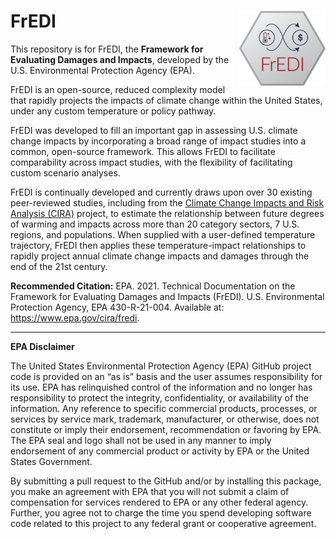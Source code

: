 
# FrEDI <img src="man/figures/FrEDI_hex2.png" align="right" alt="" width="140" />

This repository is for FrEDI, the **Framework for Evaluating Damages and
Impacts**, developed by the U.S. Environmental Protection Agency (EPA).

FrEDI is an open-source, reduced complexity model that rapidly projects
the impacts of climate change within the United States, under any custom
temperature or policy pathway.

FrEDI was developed to fill an important gap in assessing U.S. climate
change impacts by incorporating a broad range of impact studies into a
common, open-source framework. This allows FrEDI to facilitate
comparability across impact studies, with the flexibility of
facilitating custom scenario analyses.

FrEDI is continually developed and currently draws upon over 30 existing
peer-reviewed studies, including from the [Climate Change Impacts and
Risk Analysis (CIRA)](https://www.epa.gov/cira/) project, to estimate
the relationship between future degrees of warming and impacts across
more than 20 category sectors, 7 U.S. regions, and populations. When
supplied with a user-defined temperature trajectory, FrEDI then applies
these temperature-impact relationships to rapidly project annual climate
change impacts and damages through the end of the 21st century. <br>

**Recommended Citation:** EPA. 2021. Technical Documentation on the
Framework for Evaluating Damages and Impacts (FrEDI). U.S. Environmental
Protection Agency, EPA 430-R-21-004. Available at:
<https://www.epa.gov/cira/fredi>.

-----

**EPA Disclaimer** <br>

The United States Environmental Protection Agency (EPA) GitHub project
code is provided on an “as is” basis and the user assumes responsibility
for its use. EPA has relinquished control of the information and no
longer has responsibility to protect the integrity, confidentiality, or
availability of the information. Any reference to specific commercial
products, processes, or services by service mark, trademark,
manufacturer, or otherwise, does not constitute or imply their
endorsement, recommendation or favoring by EPA. The EPA seal and logo
shall not be used in any manner to imply endorsement of any commercial
product or activity by EPA or the United States Government.

By submitting a pull request to the GitHub and/or by installing this
package, you make an agreement with EPA that you will not submit a claim
of compensation for services rendered to EPA or any other federal
agency. Further, you agree not to charge the time you spend developing
software code related to this project to any federal grant or
cooperative agreement.
